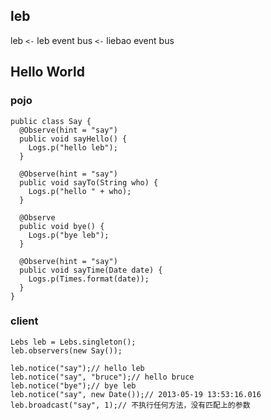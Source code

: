 leb
---------------------------------------

leb  `<-` leb event bus  `<-` liebao event bus

## Hello World


### pojo
```
public class Say {
  @Observe(hint = "say")
  public void sayHello() {
    Logs.p("hello leb");
  }

  @Observe(hint = "say")
  public void sayTo(String who) {
    Logs.p("hello " + who);
  }

  @Observe
  public void bye() {
    Logs.p("bye leb");
  }

  @Observe(hint = "say")
  public void sayTime(Date date) {
    Logs.p(Times.format(date));
  }
}
```

### client

```
Lebs leb = Lebs.singleton();
leb.observers(new Say());

leb.notice("say");// hello leb
leb.notice("say", "bruce");// hello bruce
leb.notice("bye");// bye leb
leb.notice("say", new Date());// 2013-05-19 13:53:16.016
leb.broadcast("say", 1);// 不执行任何方法，没有匹配上的参数
```
